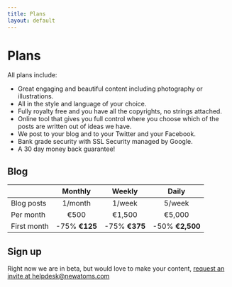 ```yaml
---
title: Plans
layout: default
---
```


# Plans

All plans include:
- Great engaging and beautiful content including photography or illustrations.
- All in the style and language of your choice.
- Fully royalty free and you have all the copyrights, no strings attached.
- Online tool that gives you full control where you choose which of the posts are written out of ideas we have.
- We post to your blog and to your Twitter and your Facebook.
- Bank grade security with SSL Security managed by Google.
- A 30 day money back guarantee!

## Blog

|                    | Monthly       | Weekly        | Daily         |
|:----------------- |:-------------:|:-------------:|:-------------:|
| Blog posts         |  1/month      |  1/week       |  5/week       |
| Per month          |  €500         |  €1,500       |  €5,000       |
| First month        | -75% **€125** | -75% **€375** |-50% **€2,500**|

## Sign up

Right now we are in beta, but would love to make your content, [request an invite at helpdesk@newatoms.com](mailto:helpdesk@newatoms.com)
